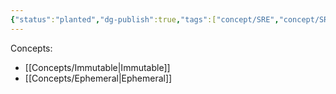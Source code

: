 ```yaml
---
{"status":"planted","dg-publish":true,"tags":["concept/SRE","concept/SRE/cloud"],"definition":"Pre-defined Infrastructure that can be created that can quickly scale, deploy, and recover in response to changes in demand or conditions.","creation_date":"2024-05-02 12:55","permalink":"/concepts/immutable-and-ephemeral-infrastructure/","dgPassFrontmatter":true}
---
```


Concepts: 
* [[Concepts/Immutable\|Immutable]] 
* [[Concepts/Ephemeral\|Ephemeral]]